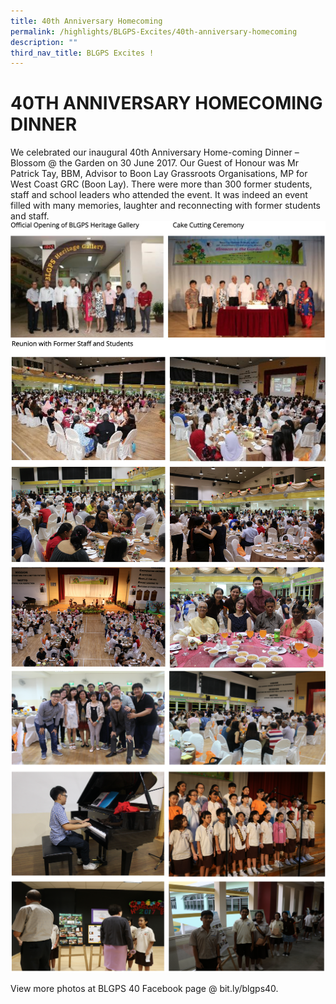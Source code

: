 ```yaml
---
title: 40th Anniversary Homecoming
permalink: /highlights/BLGPS-Excites/40th-anniversary-homecoming
description: ""
third_nav_title: BLGPS Excites !
---
```

# 40TH ANNIVERSARY HOMECOMING DINNER
We celebrated our inaugural 40th Anniversary Home-coming Dinner – Blossom @ the Garden on 30 June 2017.  Our Guest of Honour was Mr Patrick Tay, BBM, Advisor to Boon Lay Grassroots Organisations, MP for West Coast GRC (Boon Lay).  There were more than 300 former students, staff and school leaders who attended the event.  It was indeed an event filled with many memories, laughter and reconnecting with former students and staff.  
![](/images/homecoming%201.png)
![](/images/homecoming%202.png)
![](/images/homecoming%203.png)

View more photos at BLGPS 40 Facebook page @ bit.ly/blgps40.